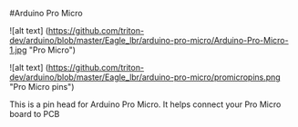 #Arduino Pro Micro

![alt text] (https://github.com/triton-dev/arduino/blob/master/Eagle_lbr/arduino-pro-micro/Arduino-Pro-Micro-1.jpg "Pro Micro")

![alt text] (https://github.com/triton-dev/arduino/blob/master/Eagle_lbr/arduino-pro-micro/promicropins.png "Pro Micro pins")

This is a pin head for Arduino Pro Micro.
It helps connect your Pro Micro board to PCB
